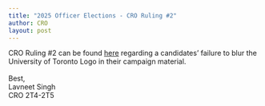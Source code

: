 ```yaml
---
title: "2025 Officer Elections - CRO Ruling #2"
author: CRO
layout: post
---
```


CRO Ruling #2 can be found <a href="https://docs.google.com/document/d/18fZJqRtgBu1FCsjC1SkpeE0pKZFmXrnyT_zbTKBVoX8/edit?tab=t.0">here</a> regarding a candidates’ failure to blur the University of Toronto Logo in their campaign material.
<br><br>
Best,<br>
Lavneet Singh<br>
CRO 2T4-2T5
